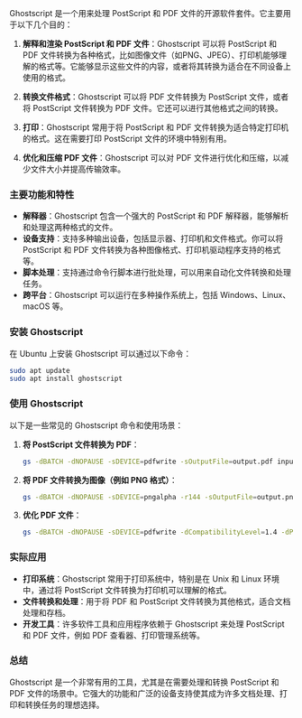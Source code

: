 Ghostscript 是一个用来处理 PostScript 和 PDF 文件的开源软件套件。它主要用于以下几个目的：

1. **解释和渲染 PostScript 和 PDF 文件**：Ghostscript 可以将 PostScript 和 PDF 文件转换为各种格式，比如图像文件（如PNG、JPEG）、打印机能够理解的格式等。它能够显示这些文件的内容，或者将其转换为适合在不同设备上使用的格式。

2. **转换文件格式**：Ghostscript 可以将 PDF 文件转换为 PostScript 文件，或者将 PostScript 文件转换为 PDF 文件。它还可以进行其他格式之间的转换。

3. **打印**：Ghostscript 常用于将 PostScript 和 PDF 文件转换为适合特定打印机的格式。这在需要打印 PostScript 文件的环境中特别有用。

4. **优化和压缩 PDF 文件**：Ghostscript 可以对 PDF 文件进行优化和压缩，以减少文件大小并提高传输效率。

### 主要功能和特性

- **解释器**：Ghostscript 包含一个强大的 PostScript 和 PDF 解释器，能够解析和处理这两种格式的文件。
- **设备支持**：支持多种输出设备，包括显示器、打印机和文件格式。你可以将 PostScript 和 PDF 文件转换为各种图像格式、打印机驱动程序支持的格式等。
- **脚本处理**：支持通过命令行脚本进行批处理，可以用来自动化文件转换和处理任务。
- **跨平台**：Ghostscript 可以运行在多种操作系统上，包括 Windows、Linux、macOS 等。

### 安装 Ghostscript

在 Ubuntu 上安装 Ghostscript 可以通过以下命令：
```sh
sudo apt update
sudo apt install ghostscript
```

### 使用 Ghostscript

以下是一些常见的 Ghostscript 命令和使用场景：

1. **将 PostScript 文件转换为 PDF**：
   ```sh
   gs -dBATCH -dNOPAUSE -sDEVICE=pdfwrite -sOutputFile=output.pdf input.ps
   ```

2. **将 PDF 文件转换为图像（例如 PNG 格式）**：
   ```sh
   gs -dBATCH -dNOPAUSE -sDEVICE=pngalpha -r144 -sOutputFile=output.png input.pdf
   ```

3. **优化 PDF 文件**：
   ```sh
   gs -dBATCH -dNOPAUSE -sDEVICE=pdfwrite -dCompatibilityLevel=1.4 -dPDFSETTINGS=/screen -sOutputFile=output.pdf input.pdf
   ```

### 实际应用

- **打印系统**：Ghostscript 常用于打印系统中，特别是在 Unix 和 Linux 环境中，通过将 PostScript 文件转换为打印机可以理解的格式。
- **文件转换和处理**：用于将 PDF 和 PostScript 文件转换为其他格式，适合文档处理和存档。
- **开发工具**：许多软件工具和应用程序依赖于 Ghostscript 来处理 PostScript 和 PDF 文件，例如 PDF 查看器、打印管理系统等。

### 总结

Ghostscript 是一个非常有用的工具，尤其是在需要处理和转换 PostScript 和 PDF 文件的场景中。它强大的功能和广泛的设备支持使其成为许多文档处理、打印和转换任务的理想选择。